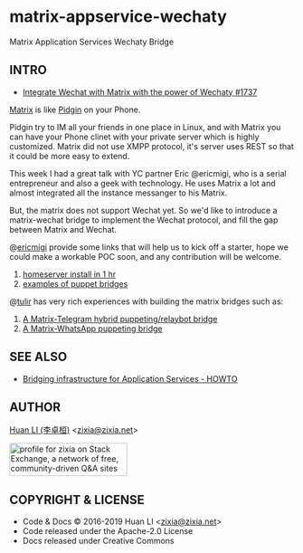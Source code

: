 # matrix-appservice-wechaty

Matrix Application Services Wechaty Bridge

## INTRO

- [Integrate Wechat with Matrix with the power of Wechaty #1737](https://github.com/Chatie/wechaty/issues/1737)

[Matrix](https://matrix.org/blog/index) is like [Pidgin](http://pidgin.im) on your Phone. 

Pidgin try to IM all your friends in one place in Linux, and with Matrix you can have your Phone clinet with your private server which is highly customized. Matrix did not use XMPP protocol, it's server uses REST so that it could be more easy to extend.

This week I had a great talk with YC partner Eric @ericmigi, who is a serial entrepreneur and also a geek with technology. He uses Matrix a lot and almost integrated all the instance messanger to his Matrix.

But, the matrix does not support Wechat yet. So we'd like to introduce a matrix-wechat bridge to implement the Wechat protocol, and fill the gap between Matrix and Wechat.

@[ericmigi](https://github.com/ericmigi) provide some links that will help us to kick off a starter, hope we could make a workable POC soon, and any contribution will be welcome. 

1. [homeserver install in 1 hr](https://github.com/spantaleev/matrix-docker-ansible-deploy)
1. [examples of puppet bridges](https://github.com/matrix-hacks/matrix-puppet-bridge)

@[tulir](https://github.com/tulir) has very rich experiences with building the matrix bridges such as:
1. [A Matrix-Telegram hybrid puppeting/relaybot bridge](https://github.com/tulir/mautrix-telegram)
1. [A Matrix-WhatsApp puppeting bridge](https://github.com/tulir/mautrix-whatsapp)

## SEE ALSO

- [Bridging infrastructure for Application Services - HOWTO](https://github.com/matrix-org/matrix-appservice-bridge/blob/master/HOWTO.md)

## AUTHOR

[Huan LI (李卓桓)](http://linkedin.com/in/zixia) \<zixia@zixia.net\>

<a href="https://stackexchange.com/users/265499">
  <img src="https://stackexchange.com/users/flair/265499.png" width="208" height="58" alt="profile for zixia on Stack Exchange, a network of free, community-driven Q&amp;A sites" title="profile for zixia on Stack Exchange, a network of free, community-driven Q&amp;A sites">
</a>

## COPYRIGHT & LICENSE

* Code & Docs © 2016-2019 Huan LI \<zixia@zixia.net\>
* Code released under the Apache-2.0 License
* Docs released under Creative Commons
